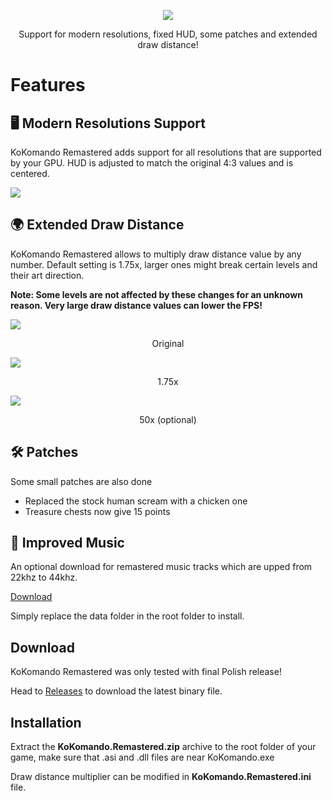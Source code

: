 ﻿<p align="center"><img src=https://i.imgur.com/pXiaFCd.png></p>

<p style="text-align: center">Support for modern resolutions, fixed HUD, some patches and extended draw distance!</p>

# Features

## 🖥 Modern Resolutions Support

KoKomando Remastered adds support for all resolutions that are supported by your GPU. HUD is adjusted to match the original
4:3 values and is centered.

![](https://i.imgur.com/v4Db33E.jpg)


## 🌍 Extended Draw Distance

KoKomando Remastered allows to multiply draw distance value by any number. Default setting is 1.75x, larger ones
might break certain levels and their art direction.

**Note: Some levels are not affected by these changes for an unknown reason. Very large draw distance values can lower the FPS!**

![](https://i.imgur.com/H1Iqpi0.jpg)
<p style="text-align: center">Original</p>

![](https://i.imgur.com/ZftWQ7h.jpg)
<p style="text-align: center">1.75x</p>

![](https://i.imgur.com/6PEMMeJ.jpg)
<p style="text-align: center">50x (optional)</p>

## 🛠️ Patches
Some small patches are also done


- Replaced the stock human scream with a chicken one
- Treasure chests now give 15 points

## 🎵 Improved Music

An optional download for remastered music tracks which are upped from 22khz to 44khz.

[Download](https://github.com/ermaccer/KoKomando.Remastered/releases)

Simply replace the data folder in the root folder to install.

## Download

KoKomando Remastered was only tested with final Polish release!

Head to [Releases](https://github.com/ermaccer/KoKomando.Remastered/releases) to download the latest binary file.

## Installation

Extract the **KoKomando.Remastered.zip** archive to the root folder of your game, make sure that .asi and .dll files are near
KoKomando.exe

Draw distance multiplier can be modified in **KoKomando.Remastered.ini** file.